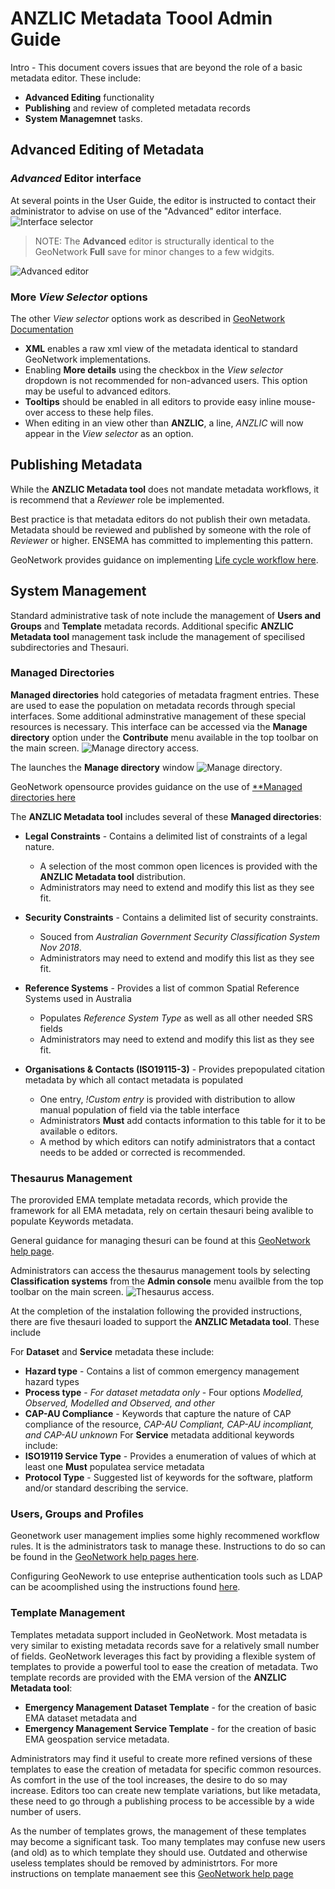 # ANZLIC Metadata Toool Admin Guide

Intro - 
This document covers issues that are beyond the role of a basic metadata editor. These include:
* **Advanced Editing** functionality
* **Publishing** and review of completed metadata records
* **System Managemnet** tasks.

## Advanced Editing of Metadata

### _Advanced_ Editor interface
At several points in the User Guide, the editor is instructed to contact their administrator to advise on use of the "Advanced" editor interface.  ![Interface selector](./images/EditorSelector.png)

>NOTE: The **Advanced** editor is structurally identical to the GeoNetwork **Full** save for minor changes to a few widgits. 

![Advanced editor](./images/AdvancedEditor.png)

### More _View Selector_ options
The other _View selector_ options work as described in [GeoNetwork Documentation](https://geonetwork-opensource.org/manuals/trunk/en/user-guide/describing-information/editing-metadata.html?highlight=editor#navigating-the-form)

* **XML** enables a raw xml view of the metadata identical to standard GeoNetwork implementations.
* Enabling **More details** using the checkbox in the _View selector_ dropdown is not recommended for non-advanced users. This option may be useful to advanced editors.
* **Tooltips** should be enabled in all editors to provide easy inline mouse-over access to these help files.
* When editing in an view other than **ANZLIC**,  a line, _ANZLIC_ will now appear in the _View selector_ as an option.


## Publishing Metadata

While the **ANZLIC Metadata tool** does not mandate metadata workflows, it is recommend that a _Reviewer_ role be implemented.

Best practice is that metadata editors do not publish their own metadata. Metadata should be reviewed and published by someone with the role of _Reviewer_ or higher.  ENSEMA has committed to implementing this pattern. 

GeoNetwork provides guidance on implementing [Life cycle workflow here](https://geonetwork-opensource.org/manuals/trunk/en/user-guide/workflow/life-cycle.html).

## System Management
Standard administrative task of note include the management of **Users and Groups** and **Template** metadata records.
Additional specific **ANZLIC Metadata tool** management task include the management of specilised subdirectories and Thesauri. 

### Managed Directories

**Managed directories** hold categories of metadata fragment entries. These are used to ease the population on metadata records through special interfaces. Some additional adminstrative management of these special resources is necessary. This interface can be accessed via the **Manage directory** option under the **Contribute** menu available in the top toolbar on the main screen. ![Manage directory access](./images/ManagedDirectoryAccess.png).

The launches the **Manage directory** window ![Manage directory](./images/ManagedDirectory.png).

GeoNetwork opensource provides guidance on the use of [**Managed directories here](https://geonetwork-opensource.org/manuals/trunk/en/administrator-guide/managing-classification-systems/managing-directories.html?highlight=managed%20directories#managing-directories)

The **ANZLIC Metadata tool** includes several of these **Managed directories**:

* **Legal Constraints** - Contains a delimited list of constraints of a legal nature. 
    * A selection of the most common open licences is provided with the **ANZLIC Metadata tool** distribution.
    * Administrators may need to extend and modify this list as they see fit. 

* **Security Constraints** - Contains a delimited list of security constraints. 
  * Souced from _Australian Government Security Classification System Nov 2018_. 
  * Administrators may need to extend and modify this list as they see fit. 
	
* **Reference Systems** - Provides a list of common Spatial Reference Systems used in Australia
  * Populates _Reference System Type_ as well as all other needed SRS fields
  * Administrators may need to extend and modify this list as they see fit. 
  
* **Organisations & Contacts (ISO19115-3)** - Provides prepopulated citation metadata by which all contact metadata is populated
  * One entry, _!Custom entry_ is provided with distribution to allow manual population of field via the table interface
  * Administrators **Must** add contacts information to this table for it to be available o editors.
  * A method by which editors can notify administrators that a contact needs to be added or corrected is recommended.

### Thesaurus Management
The prorovided EMA template metadata records, which provide the framework for all EMA metadata, rely on certain thesauri being avalible to populate Keywords metadata.

General guidance for managing thesuri can be found at this [GeoNetwork help page](https://geonetwork-opensource.org/manuals/3.10.x/en/administrator-guide/managing-classification-systems/managing-thesaurus.html).

Administrators can access the thesaurus management tools by selecting **Classification systems** from the **Admin console** menu availble from the  top toolbar on the main screen. ![Thesaurus access](./images/ThesaurusMgnAccess.png).

At the completion of the instalation following the provided instructions, there are five thesauri loaded to support the  **ANZLIC Metadata tool**. These include

For **Dataset** and **Service** metadata these include:
* **Hazard type** - Contains a list of common emergency management hazard types
* **Process type** - _For dataset metadata only_ - Four options _Modelled, Observed, Modelled and Observed, and other_
* **CAP-AU Compliance** - Keywords that capture the nature of CAP compliance of the resource, _CAP-AU Compliant, CAP-AU incompliant, and CAP-AU unknown_
For **Service** metadata additional keywords include:
* **ISO19119 Service Type** - Provides a enumeration of values of which at least one **Must** populatea service metadata
* **Protocol Type** - Suggested list of keywords for the software, platform and/or standard describing the service.

### Users, Groups and Profiles
Geonetwork user management implies some highly recommened workflow rules. It is the administrators task to manage these. Instructions to do so can be found in the [GeoNetwork help pages here](https://geonetwork-opensource.org/manuals/3.10.x/en/administrator-guide/managing-users-and-groups/index.html).

Configuring GeoNework to use enteprise authentication tools such as LDAP can be acoomplished using the instructions found [here](https://geonetwork-opensource.org/manuals/3.10.x/en/administrator-guide/managing-users-and-groups/authentication-mode.html?highlight=authentication#authentication-mode).

### Template Management

Templates metadata support included in GeoNetwork. Most metadata is very similar to existing metadata records save for a relatively small number of fields. GeoNetwork leverages this fact by providing a flexible system of templates to provide a powerful tool to ease the creation of metadata. Two template records are provided with the EMA version of the **ANZLIC Metadata tool**:
* **Emergency Management Dataset Template** - for the creation of basic EMA dataset metadata and
* **Emergency Management Service Template** - for the creation of basic EMA geospation service metadata.

Administrators may find it useful to create more refined versions of these templates to ease the creation of metadata for specific common resources. As comfort in the use of the tool increases, the desire to do so may increase. Editors too can create new template variations, but like metadata, these need to go through a publishing process to be accessible by a wide number of users.

As the number of templates grows, the management of these templates may become a significant task. Too many templates may confuse new users (and old) as to which template they should use. Outdated and otherwise useless templates should be removed by administrtors. For more instructions on template manaement see this [GeoNetwork help page](https://geonetwork-opensource.org/manuals/3.10.x/en/user-guide/describing-information/managing-templates.html?highlight=templates#managing-templates.)
